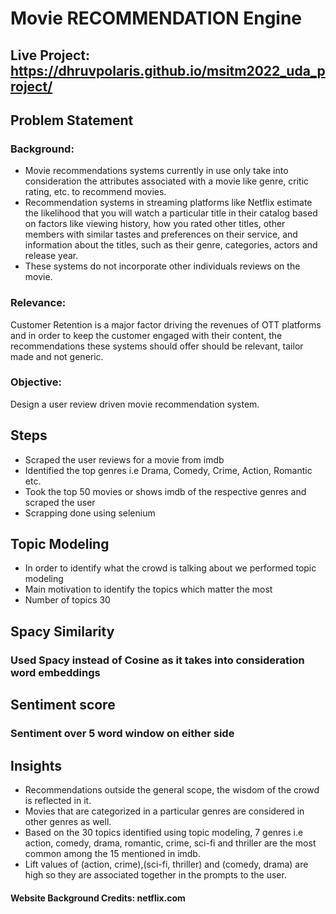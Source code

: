 # Movie RECOMMENDATION Engine

## Live Project: https://dhruvpolaris.github.io/msitm2022_uda_project/

## Problem Statement
### Background: 

- Movie recommendations systems currently in use only take into consideration the attributes associated with a movie like genre, critic rating, etc. to recommend movies. 
- Recommendation systems in streaming platforms like Netflix  estimate the likelihood that you will watch a particular title in their catalog based on factors like viewing history, how you rated other titles, other members with similar tastes and preferences on their service, and information about the titles, such as their genre, categories, actors and release year. 
- These systems do not incorporate other individuals reviews on the movie. 

### Relevance: 

Customer Retention is a major factor driving the revenues of OTT platforms and in order to keep the customer engaged with their content, the recommendations these systems should offer should be relevant, tailor made and not generic.

### Objective: 

Design a user review driven movie recommendation system.

## Steps

- Scraped the user reviews for a movie from imdb
- Identified the top genres i.e Drama, Comedy, Crime, Action, Romantic etc.
- Took the top 50 movies or shows imdb of the respective genres and scraped the user 
- Scrapping done using selenium

## Topic Modeling

- In order to identify what the crowd is talking about we performed topic modeling 
- Main motivation to identify the topics which matter the most
- Number of topics 30

## Spacy Similarity
### Used Spacy instead of Cosine as it takes into consideration word embeddings

## Sentiment score
### Sentiment over 5 word window on either side

## Insights
- Recommendations outside the general scope, the wisdom of the crowd is reflected in it.
- Movies that are categorized in a particular genres are considered in other genres as well.
- Based on the 30 topics identified using topic modeling, 7 genres i.e action, comedy, drama, romantic, crime, sci-fi and  thriller are the most common among the 15 mentioned in imdb.
- Lift values of (action, crime),(sci-fi, thriller) and (comedy, drama) are high so they are associated together in the prompts to the user.

#### Website Background Credits: netflix.com
